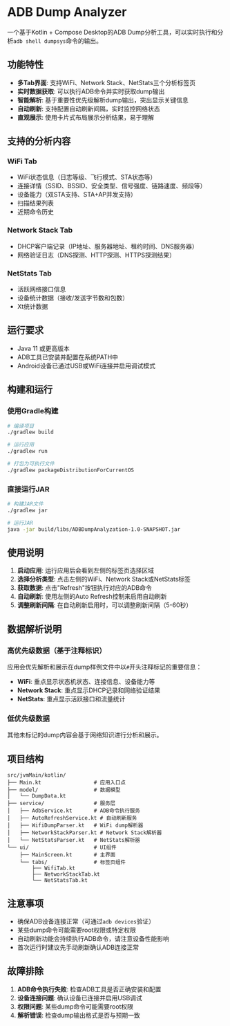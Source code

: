 # ADB Dump Analyzer

一个基于Kotlin + Compose Desktop的ADB Dump分析工具，可以实时执行和分析`adb shell dumpsys`命令的输出。

## 功能特性

- **多Tab界面**: 支持WiFi、Network Stack、NetStats三个分析标签页
- **实时数据获取**: 可以执行ADB命令并实时获取dump输出
- **智能解析**: 基于重要性优先级解析dump输出，突出显示关键信息
- **自动刷新**: 支持配置自动刷新间隔，实时监控网络状态
- **直观展示**: 使用卡片式布局展示分析结果，易于理解

## 支持的分析内容

### WiFi Tab
- WiFi状态信息（日志等级、飞行模式、STA状态等）
- 连接详情（SSID、BSSID、安全类型、信号强度、链路速度、频段等）
- 设备能力（双STA支持、STA+AP并发支持）
- 扫描结果列表
- 近期命令历史

### Network Stack Tab
- DHCP客户端记录（IP地址、服务器地址、租约时间、DNS服务器）
- 网络验证日志（DNS探测、HTTP探测、HTTPS探测结果）

### NetStats Tab
- 活跃网络接口信息
- 设备统计数据（接收/发送字节数和包数）
- Xt统计数据

## 运行要求

- Java 11 或更高版本
- ADB工具已安装并配置在系统PATH中
- Android设备已通过USB或WiFi连接并启用调试模式

## 构建和运行

### 使用Gradle构建

```bash
# 编译项目
./gradlew build

# 运行应用
./gradlew run

# 打包为可执行文件
./gradlew packageDistributionForCurrentOS
```

### 直接运行JAR

```bash
# 构建JAR文件
./gradlew jar

# 运行JAR
java -jar build/libs/ADBDumpAnalyzation-1.0-SNAPSHOT.jar
```

## 使用说明

1. **启动应用**: 运行应用后会看到左侧的标签页选择区域
2. **选择分析类型**: 点击左侧的WiFi、Network Stack或NetStats标签
3. **获取数据**: 点击"Refresh"按钮执行对应的ADB命令
4. **自动刷新**: 使用左侧的Auto Refresh控制来启用自动刷新
5. **调整刷新间隔**: 在自动刷新启用时，可以调整刷新间隔（5-60秒）

## 数据解析说明

### 高优先级数据（基于注释标识）
应用会优先解析和展示在dump样例文件中以`#`开头注释标记的重要信息：

- **WiFi**: 重点显示状态机状态、连接信息、设备能力等
- **Network Stack**: 重点显示DHCP记录和网络验证结果
- **NetStats**: 重点显示活跃接口和流量统计

### 低优先级数据
其他未标记的dump内容会基于网络知识进行分析和展示。

## 项目结构

```
src/jvmMain/kotlin/
├── Main.kt                 # 应用入口点
├── model/                  # 数据模型
│   └── DumpData.kt
├── service/                # 服务层
│   ├── AdbService.kt       # ADB命令执行服务
│   ├── AutoRefreshService.kt # 自动刷新服务
│   ├── WifiDumpParser.kt   # WiFi dump解析器
│   ├── NetworkStackParser.kt # Network Stack解析器
│   └── NetStatsParser.kt   # NetStats解析器
└── ui/                     # UI组件
    ├── MainScreen.kt       # 主界面
    └── tabs/               # 标签页组件
        ├── WifiTab.kt
        ├── NetworkStackTab.kt
        └── NetStatsTab.kt
```

## 注意事项

- 确保ADB设备连接正常（可通过`adb devices`验证）
- 某些dump命令可能需要root权限或特定权限
- 自动刷新功能会持续执行ADB命令，请注意设备性能影响
- 首次运行时建议先手动刷新确认ADB连接正常

## 故障排除

1. **ADB命令执行失败**: 检查ADB工具是否正确安装和配置
2. **设备连接问题**: 确认设备已连接并启用USB调试
3. **权限问题**: 某些dump命令可能需要root权限
4. **解析错误**: 检查dump输出格式是否与预期一致